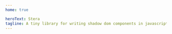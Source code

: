 ```yaml
---
home: true

heroText: Stera
tagline: A tiny library for writing shadow dom components in javascript
---
```

